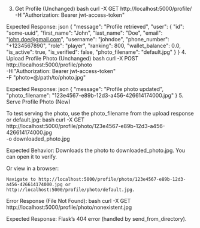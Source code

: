 3. Get Profile (Unchanged)
bash
curl -X GET http://localhost:5000/profile/ \
  -H "Authorization: Bearer jwt-access-token"

Expected Response:
json
{
  "message": "Profile retrieved",
  "user": {
    "id": "some-uuid",
    "first_name": "John",
    "last_name": "Doe",
    "email": "john.doe@gmail.com",
    "username": "johndoe",
    "phone_number": "+1234567890",
    "role": "player",
    "ranking": 800,
    "wallet_balance": 0.0,
    "is_active": true,
    "is_verified": false,
    "photo_filename": "default.jpg"
  }
}
4. Upload Profile Photo (Unchanged)
bash
curl -X POST http://localhost:5000/profile/photo \
  -H "Authorization: Bearer jwt-access-token" \
  -F "photo=@/path/to/photo.jpg"

Expected Response:
json
{
  "message": "Profile photo updated",
  "photo_filename": "123e4567-e89b-12d3-a456-426614174000.jpg"
}
5. Serve Profile Photo (New)

To test serving the photo, use the photo_filename from the upload response or default.jpg:
bash
curl -X GET http://localhost:5000/profile/photo/123e4567-e89b-12d3-a456-426614174000.jpg \
  -o downloaded_photo.jpg

Expected Behavior: Downloads the photo to downloaded_photo.jpg. You can open it to verify.

Or view in a browser:

    Navigate to http://localhost:5000/profile/photo/123e4567-e89b-12d3-a456-426614174000.jpg or http://localhost:5000/profile/photo/default.jpg.

Error Response (File Not Found):
bash
curl -X GET http://localhost:5000/profile/photo/nonexistent.jpg

Expected Response: Flask’s 404 error (handled by send_from_directory).